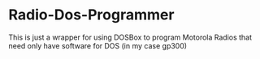 # Radio-Dos-Programmer
This is just a wrapper for using DOSBox to program Motorola Radios that need only have software for DOS (in my case gp300)
